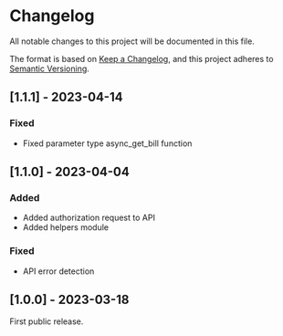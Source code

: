 # Changelog

All notable changes to this project will be documented in this file.

The format is based on [Keep a Changelog](https://keepachangelog.com/en/1.0.0/),
and this project adheres to [Semantic Versioning](https://semver.org/spec/v2.0.0.html).

## [1.1.1] - 2023-04-14

### Fixed

- Fixed parameter type async_get_bill function

## [1.1.0] - 2023-04-04

### Added

- Added authorization request to API
- Added helpers module

### Fixed

- API error detection

## [1.0.0] - 2023-03-18

First public release.
